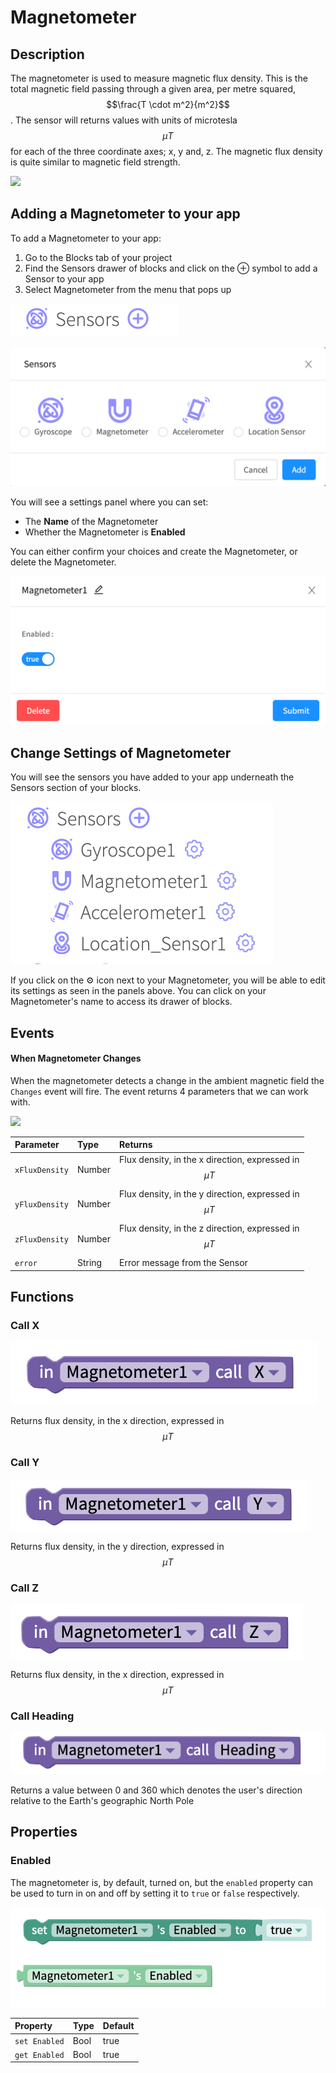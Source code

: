 # Magnetometer

## Description

The magnetometer is used to measure magnetic flux density. This is the total magnetic field passing through a given area, per metre squared, $$\frac{T \cdot m^2}{m^2}$$ . The sensor will returns values with units of microtesla $$\mu T$$ for each of the three coordinate axes; x, y and, z. The magnetic flux density is quite similar to magnetic field strength.

![](.gitbook/assets/screenshot-2019-05-18-at-15.27.06.png)

## 

## Adding a Magnetometer to your app

To add a Magnetometer to your app:

1. Go to the Blocks tab of your project
2. Find the Sensors drawer of blocks and click on the ⊕ symbol to add a Sensor to your app
3. Select Magnetometer from the menu that pops up

![](.gitbook/assets/sensors.png)

![](.gitbook/assets/sensor-options.png)

You will see a settings panel where you can set:

* The **Name** of the Magnetometer
* Whether the Magnetometer is **Enabled**

You can either confirm your choices and create the Magnetometer, or delete the Magnetometer.

![](.gitbook/assets/image%20%28177%29.png)

##  Change Settings of Magnetometer <a id="change-settings-of-magnetometer"></a>

‌You will see the sensors you have added to your app underneath the Sensors section of your blocks.

![](.gitbook/assets/showallsensors.png)

  
If you click on the ⚙ icon next to your Magnetometer, you will be able to edit its settings as seen in the panels above. You can click on your Magnetometer's name to access its drawer of blocks.‌

## Events

#### When Magnetometer Changes

When the magnetometer detects a change in the ambient magnetic field the `Changes` event will fire. The event returns 4 parameters that we can work with. 

![](.gitbook/assets/screenshot-2019-05-18-at-14.15.20.png)

| Parameter | Type | Returns |
| :--- | :--- | :--- |
| `xFluxDensity` | Number | Flux density, in the x direction, expressed in $$\mu T$$  |
| `yFluxDensity` | Number | Flux density, in the y direction, expressed in $$\mu T$$  |
| `zFluxDensity` | Number | Flux density, in the z direction, expressed in $$\mu T$$  |
| `error` | String | Error message from the Sensor |

## Functions

### Call X

![](.gitbook/assets/image%20%28145%29.png)

Returns flux density, in the x direction, expressed in $$\mu T$$

### Call Y

![](.gitbook/assets/image%20%28173%29.png)

Returns flux density, in the y  direction, expressed in $$\mu T$$

### Call Z

![](.gitbook/assets/image%20%28146%29.png)

Returns flux density, in the x direction, expressed in $$\mu T$$

### Call Heading

![](.gitbook/assets/image%20%28166%29.png)

Returns a value between 0 and 360 which denotes the user's direction relative to the Earth's geographic North Pole

## Properties

### Enabled

The magnetometer is, by default, turned on, but the `enabled` property can be used to turn in on and off by setting it to `true` or `false` respectively.

![](.gitbook/assets/mag_enabled.png)

| Property | Type | Default |
| :--- | :--- | :--- |
| `set Enabled` | Bool | true |
| `get Enabled` | Bool | true |

